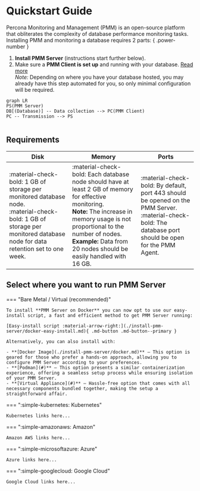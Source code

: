 # Quickstart Guide

Percona Monitoring and Management (PMM) is an open-source platform that obliterates the complexity of database performance monitoring tasks. Installing PMM and monitoring a database requires 2 parts:
{ .power-number }

1. **Install PMM Server** (instructions start further below).
2. Make sure a **PMM Client is set up** and running with your database. [Read more](./set-up-pmm-client/index.md)<br />
    <i info>Note:</i> Depending on where you have your database hosted, you may already have this step automated for you, so only minimal configuration will be required.

``` mermaid
graph LR
PS(PMM Server)
DB[(Database)] -- Data collection --> PC(PMM Client)
PC -- Transmission --> PS
  
```

## Requirements

| Disk | Memory | Ports |
| - | - | - |
| :material-check-bold: 1 GB of storage per monitored database node.<br> :material-check-bold: 1 GB of storage per monitored database node for data retention set to one week. | :material-check-bold: Each database node should have at least 2 GB of memory for effective monitoring.<br> **Note:** The increase in memory usage is not proportional to the number of nodes.<br> **Example:** Data from 20 nodes should be easily handled with 16 GB. | :material-check-bold: By default, port 443 should be opened on the PMM Server.<br> :material-check-bold: The database port should be open for the PMM Agent. |

## Select where you want to run PMM Server

=== "Bare Metal / Virtual (recommended)"

    To install **PMM Server on Docker** you can now opt to use our easy-install script, a fast and efficient method to get PMM Server running:
    
    [Easy-install script :material-arrow-right:](./install-pmm-server/docker-easy-install.md){ .md-button .md-button--primary }
    
    Alternatively, you can also install with:

    - **[Docker Image](./install-pmm-server/docker.md)** — This option is geared for those who prefer a hands-on approach, allowing you to configure PMM Server according to your preferences.
    - **[Podman](#)** — This option presents a similar containerization experience, offering a seamless setup process while ensuring isolation of your PMM Server.
    - **[Virtual Appliance](#)** — Hassle-free option that comes with all necessary components bundled together, making the setup a straightforward affair.

=== ":simple-kubernetes: Kubernetes"

    Kubernetes links here...

=== ":simple-amazonaws: Amazon"

    Amazon AWS links here...

=== ":simple-microsoftazure: Azure"

    Azure links here...

=== ":simple-googlecloud: Google Cloud"

    Google Cloud links here...
